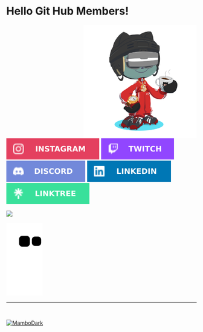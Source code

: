 <h1> Hello Git Hub Members! </h1>
<img align = "right" alt="GIF" src = "./folder/octocat-1677445665056.png" width="300px">
<div> 
  
  <a href="https://instagram.com/originalmambo"><img src="./folder/Instagram.svg"></a>
 	<a href="https://www.twitch.tv/mambodark"><img src="./folder/Twitch.svg"></a>
  <a href="https://discord.gg/kyDDcyzK94"><img src="./folder/Discord.svg"></a>
  <a href="https://www.linkedin.com/in/onelsoncarvalho"><img src="./folder/LinkedIn.svg"></a>
  <a href="https://linktr.ee/mambodark"><img src="./folder/linktree.svg"></a>

  
</div>

<div>
  <a href="https://github.com/MamboDark">
  <img src="https://github-readme-stats.vercel.app/api/top-langs/?username=MamboDark&layout=compact&langs_count=7&theme=dracula"/>
</div>

<div>
  <!--![snake gif](https://github.com/MamboDark/MamboDark/blob/output/github-contribution-grid-snake.svg)-->
  
  ![Snake animation](https://github.com/MamboDark/MamboDark/blob/output/github-contribution-grid-snake.svg)
  
</div>

<hr><br>

<p align="left"> <img src = "https://komarev.com/ghpvc/?username=MamboDark" alt = "MamboDark" /> </p>
 
